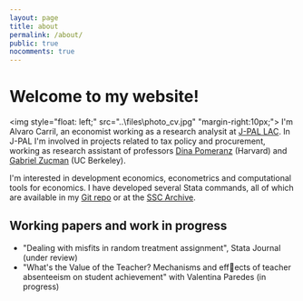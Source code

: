 ```yaml
---
layout: page
title: about
permalink: /about/
public: true
nocomments: true
---
```


# Welcome to my website!

<img style="float: left;" src="..\files\photo_cv.jpg" "margin-right:10px;">
I'm Alvaro Carril, an economist working as a research analysit at [J-PAL LAC](https://www.povertyactionlab.org/lac). In J-PAL I'm involved in projects related to tax policy and procurement, working as research assistant of professors [Dina Pomeranz](http://www.hbs.edu/faculty/Pages/profile.aspx?facId=603214) (Harvard) and [Gabriel Zucman](http://gabriel-zucman.eu/) (UC Berkeley).

I'm interested in development economics, econometrics and computational tools for economics. I have developed several Stata commands, all of which are available in my [Git repo](http://www.github.com/acarril) or at the [SSC Archive](https://ideas.repec.org/f/pca1141.html).

## Working papers and work in progress

- "Dealing with misfits in random treatment assignment", Stata Journal (under review)
- "What's the Value of the Teacher? Mechanisms and effects of teacher absenteeism on
student achievement" with Valentina Paredes (in progress)
